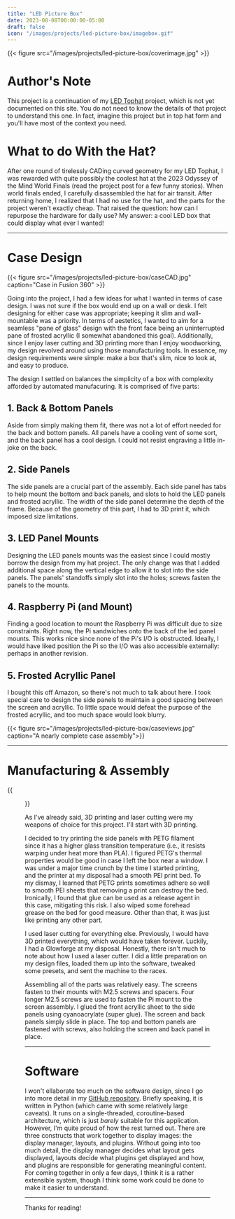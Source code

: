 ```yaml
---
title: "LED Picture Box"
date: 2023-08-08T00:00:00-05:00
draft: false
icon: "/images/projects/led-picture-box/imagebox.gif"
---
```


{{< figure src="/images/projects/led-picture-box/coverimage.jpg" >}}

# Author's Note

This project is a continuation of my [LED Tophat](/projects/led-tophat) project, which is not yet documented on this site. You do not need to know the details of that project to understand this one. In fact, imagine this project but in top hat form and you'll have most of the context you need. 

# What to do With the Hat?

After one round of tirelessly CADing curved geometry for my LED Tophat, I was rewarded with quite possibly the coolest hat at the 2023 Odyssey of the Mind World Finals (read the project post for a few funny stories). When world finals ended, I carefully disassembled the hat for air transit. After returning home, I realized that I had no use for the hat, and the parts for the project weren't exactly cheap. That raised the question: how can I repurpose the hardware for daily use? My answer: a cool LED box that could display what ever I wanted!

---

# Case Design

{{< figure src="/images/projects/led-picture-box/caseCAD.jpg" caption="Case in Fusion 360" >}}

Going into the project, I had a few ideas for what I wanted in terms of case design. I was not sure if the box would end up on a wall or desk. I felt designing for either case was appropriate; keeping it slim and wall-mountable was a priority. In terms of aestetics, I wanted to aim for a seamless "pane of glass" design with the front face being an uninterrupted pane of frosted acryllic (I somewhat abandoned this goal). Additionally, since I enjoy laser cutting and 3D printing more than I enjoy woodworking, my design revolved around using those manufacturing tools. In essence, my design requirements were simple: make a box that's slim, nice to look at, and easy to produce.

The design I settled on balances the simplicity of a box with complexity afforded by automated manufacuring. It is comprised of five parts:

## 1. Back & Bottom Panels

Aside from simply making them fit, there was not a lot of effort needed for the back and bottom panels. All panels have a cooling vent of some sort, and the back panel has a cool design. I could not resist engraving a little in-joke on the back.

## 2. Side Panels

The side panels are a crucial part of the assembly. Each side panel has tabs to help mount the bottom and back panels, and slots to hold the LED panels and frosted acryllic. The width of the side panel determine the depth of the frame. Because of the geometry of this part, I had to 3D print it, which imposed size limitations.

## 3. LED Panel Mounts

Designing the LED panels mounts was the easiest since I could mostly borrow the design from my hat project. The only change was that I added additional space along the vertical edge to allow it to slot into the side panels. The panels' standoffs simply slot into the holes; screws fasten the panels to the mounts.

## 4. Raspberry Pi (and Mount)

Finding a good location to mount the Raspberry Pi was difficult due to size constraints. Right now, the Pi sandwiches onto the back of the led panel mounts. This works nice since none of the Pi's I/O is obstructed. Ideally, I would have liked position the Pi so the I/O was also accessible externally: perhaps in another revision.

## 5. Frosted Acryllic Panel

I bought this off Amazon, so there's not much to talk about here. I took special care to design the side panels to maintain a good spacing between the screen and acryllic. To little space would defeat the purpose of the frosted acryllic, and too much space would look blurry.

{{< figure src="/images/projects/led-picture-box/caseviews.jpg" caption="A nearly complete case assembly">}}

---

# Manufacturing & Assembly

{{<figure src="/images/projects/led-picture-box/3dprint.jpg" alt="A picture of a side panel being 3D printed" caption="A side panel being 3D printed" >}}

As I've already said, 3D printing and laser cutting were my weapons of choice for this project. I'll start with 3D printing.

I decided to try printing the side panels with PETG filament since it has a higher glass transition temperature (i.e., it resists warping under heat more than PLA). I figured PETG's thermal properties would be good in case I left the box near a window. I was under a major time crunch by the time I started printing, and the printer at my disposal had a smooth PEI print bed. To my dismay, I learned that PETG prints sometimes adhere so well to smooth PEI sheets that removing a print can destroy the bed. Ironically, I found that glue can be used as a release agent in this case, mitigating this risk. I also wiped some forehead grease on the bed for good measure. Other than that, it was just like printing any other part.

I used laser cutting for everything else. Previously, I would have 3D printed everything, which would have taken forever. Luckily, I had a Glowforge at my disposal. Honestly, there isn't much to note about how I used a laser cutter. I did a little preparation on my design files, loaded them up into the software, tweaked some presets, and sent the machine to the races.

Assembling all of the parts was relatively easy. The screens fasten to their mounts with M2.5 screws and spacers. Four longer M2.5 screws are used to fasten the Pi mount to the screen assembly. I glued the front acryllic sheet to the side panels using cyanoacrylate (super glue). The screen and back panels simply slide in place. The top and bottom panels are fastened with screws, also holding the screen and back panel in place. 

---

# Software

I won't ellaborate too much on the software design, since I go into more detail in my [GitHub repository](https://github.com/IndexOfNull/LEDBox). Briefly speaking, it is written in Python (which came with some relatively large caveats). It runs on a single-threaded, coroutine-based architecture, which is just *barely* suitable for this application. However, I'm quite proud of how the rest turned out. There are three constructs that work together to display images: the display manager, layouts, and plugins. Without going into too much detail, the display manager decides what layout gets displayed, layouts decide what plugins get displayed and how, and plugins are responsible for generating meaningful content. For coming together in only a few days, I think it is a rather extensible system, though I think some work could be done to make it easier to understand.

---

Thanks for reading!